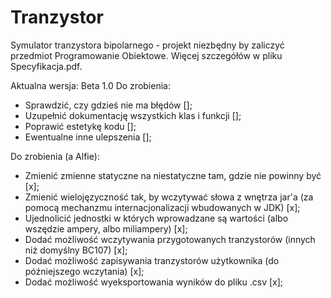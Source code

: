 # Tranzystor
Symulator tranzystora bipolarnego - projekt niezbędny by zaliczyć przedmiot Programowanie Obiektowe.
Więcej szczegółów w pliku Specyfikacja.pdf.

Aktualna wersja: Beta 1.0
Do zrobienia:
 - Sprawdzić, czy gdzieś nie ma błędów			[];
 - Uzupełnić dokumentację wszystkich klas i funkcji	[];
 - Poprawić estetykę kodu				[];
 - Ewentualne inne ulepszenia				[];

Do zrobienia (a Alfie):
 - Zmienić zmienne statyczne na niestatyczne tam, gdzie nie powinny być 							[x];
 - Zmienić wielojęzyczność tak, by wczytywać słowa z wnętrza jar'a (za pomocą mechanzmu internacjonalizacji wbudowanych w JDK)	[x];
 - Ujednolicić jednostki w których wprowadzane są wartości (albo wszędzie ampery, albo miliampery)				[x];
 - Dodać możliwość wczytywania przygotowanych tranzystorów (innych niż domyślny BC107) 						[x];
 - Dodać możliwość zapisywania tranzystorów użytkownika (do późniejszego wczytania)						[x];
 - Dodać możliwość wyeksportowania wyników do pliku .csv									[x];
